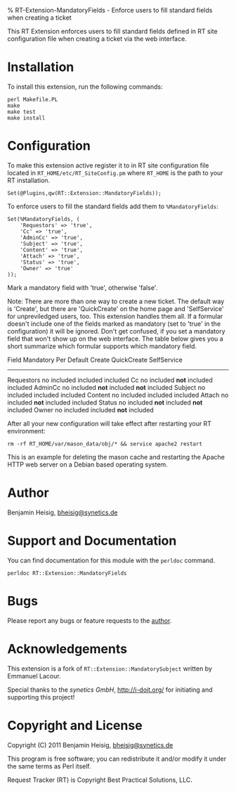 % RT-Extension-MandatoryFields - Enforce users to fill standard fields when creating a ticket


This RT Extension enforces users to fill standard fields defined in RT site configuration file when creating a ticket via the web interface.


# Installation

To install this extension, run the following commands:

~~~~~~~ {.bash}
perl Makefile.PL
make
make test
make install
~~~~~~~


# Configuration

To make this extension active register it to in RT site configuration file located in `RT_HOME/etc/RT_SiteConfig.pm` where `RT_HOME` is the path to your RT installation.

~~~~~~~ {.perl}
Set(@Plugins,qw(RT::Extension::MandatoryFields));
~~~~~~~

To enforce users to fill the standard fields add them to `%MandatoryFields`:

~~~~~~~ {.perl}
Set(%MandatoryFields, (
    'Requestors' => 'true',
    'Cc' => 'true',
    'AdminCc' => 'true',
    'Subject' => 'true',
    'Content' => 'true',
    'Attach' => 'true',
    'Status' => 'true',
    'Owner' => 'true'
));
~~~~~~~

Mark a mandatory field with 'true', otherwise 'false'.

Note: There are more than one way to create a new ticket. The default way is 'Create', but there are 'QuickCreate' on the home page and 'SelfService' for unpreviledged users, too. This extension handles them all. If a formular doesn't include one of the fields marked as mandatory (set to 'true' in the configuration) it will be ignored. Don't get confused, if you set a mandatory field that won't show up on the web interface. The table below gives you a short summarize which formular supports which mandatory field.

Field         Mandatory Per Default    Create      QuickCreate         SelfService
------------  -----------------------  ----------  ------------------  ---------------------
Requestors    no                       included    included            included
Cc            no                       included    **not** included    included
AdminCc       no                       included    **not** included    **not** included
Subject       no                       included    included            included
Content       no                       included    included            included
Attach        no                       included    **not** included    included
Status        no                       included    **not** included    **not** included
Owner         no                       included    included            **not** included

After all your new configuration will take effect after restarting your RT environment:

~~~~~~~ {.bash}
rm -rf RT_HOME/var/mason_data/obj/* && service apache2 restart
~~~~~~~

This is an example for deleting the mason cache and restarting the Apache HTTP web server on a Debian based operating system.


# Author

Benjamin Heisig, <bheisig@synetics.de>


# Support and Documentation

You can find documentation for this module with the `perldoc` command.

~~~~~~~ {.bash}
perldoc RT::Extension::MandatoryFields
~~~~~~~


# Bugs

Please report any bugs or feature requests to the [author](#author).


# Acknowledgements

This extension is a fork of `RT::Extension::MandatorySubject` written by Emmanuel Lacour.

Special thanks to the *synetics GmbH*, <http://i-doit.org/> for initiating and supporting this project!


# Copyright and License

Copyright (C) 2011 Benjamin Heisig, <bheisig@synetics.de>

This program is free software; you can redistribute it and/or modify it under the same terms as Perl itself.

Request Tracker (RT) is Copyright Best Practical Solutions, LLC.

